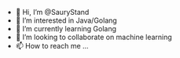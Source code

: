 - 👋 Hi, I’m @SauryStand
- 👀 I’m interested in Java/Golang
- 🌱 I’m currently learning Golang
- 💞️ I’m looking to collaborate on machine learning
- 📫 How to reach me ...

<!---
SauryStand/SauryStand is a ✨ special ✨ repository because its `README.md` (this file) appears on your GitHub profile.
You can click the Preview link to take a look at your changes.
--->
